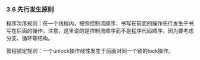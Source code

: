 ### 3.6 先行发生原则

程序次序规则：在一个线程内，按照控制流顺序，书写在前面的操作先行发生于书写在后面的操作。注意，这里说的是控制流顺序而不是程序代码顺序，因为要考虑分支、循环等结构。

管程锁定规则：一个unlock操作线性发生于后面对同一个锁的lock操作。